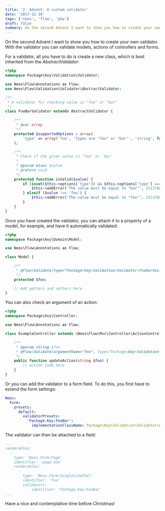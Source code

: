 ```yaml
---
title: '2. Advent: A custom validator'
date: '2017-12-10'
tags: ['neos', 'flow', 'php']
draft: false
summary: On the second Advent I want to show you how to create your own validator. With the validator you can validate models, actions of controllers and forms.
---
```


On the second Advent I want to show you how to create your own validator. With the validator you can validate models, actions of controllers and forms.

For a validator, all you have to do is create a new class, which is best inherited from the _AbstractValidator:_  

```php
<?php
namespace Package\Key\Validation\Validator;

use Neos\Flow\Annotations as Flow;
use Neos\Flow\Validation\Validator\AbstractValidator;

/**
 * A validator for checking value is "foo" or "bar"
 */
class FooBarValidator extends AbstractValidator {

    /**
     * @var array
     */
    protected $supportedOptions = array(
        'type' => array('foo', 'Types are "foo" or "bar"', 'string', false)
    );

    /**
     * Check if the given value is 'foo' or 'bar'
     *
     * @param mixes $value
     * @return void
     */
    protected function isValid($value) {
        if (isset($this->options['type']) && $this->options['type'] === 'bar' && $value !== 'bar') {
            $this->addError('The value must be equal to "bar"', 1512760555);
        } elseif ($value !== 'foo') {
            $this->addError('The value must be equal to "foo"', 1512760556);
        }
    }
}
```

Once you have created the validator, you can attach it to a property of a model, for example, and have it automatically validated:  

```php
<?php
namespace Package\Key\Domain\Model;

use Neos\Flow\Annotations as Flow;

class Model {

    /**
     * @Flow\Validate(type="Package\Key\Validation\Validator\FooBarValidator")
     */
    protected $foo;

    // Add getters and setters here
}
```

You can also check an argument of an action:  

```php
<?php
namespace Package\Key\Controller;

use Neos\Flow\Annotations as Flow;

class ExampleController extends \Neos\Flow\Mvc\Controller\ActionController {

    /**
     * @param string $foo
     * @Flow\Validate(argumentName="foo", type="Package\Key\Validation\Validator\FooBarValidator")
     */
    public function updateAction(string $foo) {
        // action code here
    }
}
```

Or you can add the validator to a form field. To do this, you first have to extend the form settings:  

```yaml
Neos:
  Form:
    presets:
      default:
        validatorPresets:
          'Package.Key:FooBar':
            implementationClassName: Package\Key\Validation\Validator\FooBarValidator
```

The validator can then be attached to a field:  

```yaml
...
renderables:
  -
    type: 'Neos.Form:Page'
    identifier: 'page-one'
    renderables:
      -
        type: 'Neos.Form:SingleLineText'
        identifier: 'foo'
        validators:
          - identifier: 'Package.Key:FooBar'
...
```

Have a nice and contemplative time before Christmas!